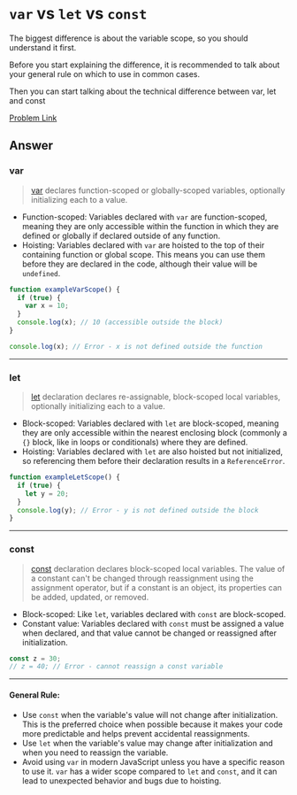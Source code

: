 # `var` vs `let` vs `const`

The biggest difference is about the variable scope, so you should understand it first.

Before you start explaining the difference, it is recommended to talk about your general rule on which to use in common cases.

Then you can start talking about the technical difference between var, let and const

[Problem Link](https://bigfrontend.dev/question/var-vs-let-vs-const)

## Answer

### var

> [var](https://developer.mozilla.org/en-US/docs/Web/JavaScript/Reference/Statements/var) declares function-scoped or globally-scoped variables, optionally initializing each to a value.

- Function-scoped: Variables declared with `var` are function-scoped, meaning they are only accessible within the function in which they are defined or globally if declared outside of any function.
- Hoisting: Variables declared with `var` are hoisted to the top of their containing function or global scope. This means you can use them before they are declared in the code, although their value will be `undefined`.

```javascript
function exampleVarScope() {
  if (true) {
    var x = 10;
  }
  console.log(x); // 10 (accessible outside the block)
}

console.log(x); // Error - x is not defined outside the function
```

---

### let

> [let](https://developer.mozilla.org/en-US/docs/Web/JavaScript/Reference/Statements/let) declaration declares re-assignable, block-scoped local variables, optionally initializing each to a value.

- Block-scoped: Variables declared with `let` are block-scoped, meaning they are only accessible within the nearest enclosing block (commonly a `{}` block, like in loops or conditionals) where they are defined.
- Hoisting: Variables declared with `let` are also hoisted but not initialized, so referencing them before their declaration results in a `ReferenceError`.

```javascript
function exampleLetScope() {
  if (true) {
    let y = 20;
  }
  console.log(y); // Error - y is not defined outside the block
}
```

---

### const

> [const](https://developer.mozilla.org/en-US/docs/Web/JavaScript/Reference/Statements/const) declaration declares block-scoped local variables. The value of a constant can't be changed through reassignment using the assignment operator, but if a constant is an object, its properties can be added, updated, or removed.

- Block-scoped: Like `let`, variables declared with `const` are block-scoped.
- Constant value: Variables declared with `const` must be assigned a value when declared, and that value cannot be changed or reassigned after initialization.

```javascript
const z = 30;
// z = 40; // Error - cannot reassign a const variable
```

---

#### General Rule:

- Use `const` when the variable's value will not change after initialization. This is the preferred choice when possible because it makes your code more predictable and helps prevent accidental reassignments.
- Use `let` when the variable's value may change after initialization and when you need to reassign the variable.
- Avoid using `var` in modern JavaScript unless you have a specific reason to use it. `var` has a wider scope compared to `let` and `const`, and it can lead to unexpected behavior and bugs due to hoisting.
